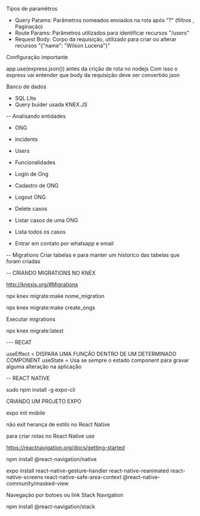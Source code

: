 Tipos de paramêtros

- Query Params: Parâmetros nomeados enviados na rota após "?" (filtros , Paginação)
- Route Params: Parâmetros utilizados para identificar recursos "/users"
- Request Body: Corpo da requisição, utilizado para criar ou alterar recursos "{"name": "Wilson Lucena"}"

Configuração importante 

app.use(express.json()) antes da crição de rota no nodejs
Com isso o express vai entender que body da requisição deve ser convertido json

Banco de dados 

- SQL LIte
- Query buider usada KNEX.JS


-- Analisando entidades

- ONG 
- Incidents 
- Users

- Funcionalidades
- Login de Ong
- Cadastro de ONG
- Logout ONG
- Delete casos
- Listar casos de uma ONG
- Lista todos os casos
- Entrar em contato por whatsapp e email

-- Migrations 
Criar tabelas e para manter um historico das tabelas que foram criadas


-- CRIANDO MIGRATIONS NO KNEX 

http://knexjs.org/#Migrations

npx knex migrate:make nome_migration 

npx  knex migrate:make create_ongs 

Executar migrations 

npx knex migrate:latest

--- RECAT 

useEffect = DISPARA UMA FUNÇÃO DENTRO DE UM DETERMINADO COMPONENT
useState = Usa se sempre o estado component para gravar alguma alteração na aplicação

-- REACT NATIVE 

sudo npm install -g expo-cli

CRIANDO UM PROJETO EXPO

expo init mobile

não exit herança de estilo no React Native

para criar rotas no React Native use 

https://reactnavigation.org/docs/getting-started

npm install @react-navigation/native

expo install react-native-gesture-handler react-native-reanimated react-native-screens react-native-safe-area-context @react-native-community/masked-view

Navegação por botoes ou link Stack Navigation

npm install @react-navigation/stack

